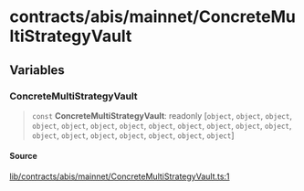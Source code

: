 # contracts/abis/mainnet/ConcreteMultiStrategyVault

## Variables

### ConcreteMultiStrategyVault

> `const` **ConcreteMultiStrategyVault**: readonly [`object`, `object`, `object`, `object`, `object`, `object`, `object`, `object`, `object`, `object`, `object`, `object`, `object`, `object`, `object`, `object`, `object`, `object`, `object`]

#### Source

[lib/contracts/abis/mainnet/ConcreteMultiStrategyVault.ts:1](https://github.com/PufferFinance/puffer-sdk/blob/f4ce194cd20a53f9eba2ac9852dbc1815bb1a500/lib/contracts/abis/mainnet/ConcreteMultiStrategyVault.ts#L1)
